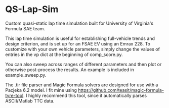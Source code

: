 # QS-Lap-Sim
Custom quasi-static lap time simulation built for University of Virginia's Formula SAE team.

This lap time simulation is useful for establishing full-vehicle trends and design criterion, and is set up for an FSAE EV using an Emrax 228.
To customize with your own vehicle parameters, simply change the values of entries in the vp dict at the beginning of comp_score.py.

You can also sweep across ranges of different parameters and then plot or otherwise post-process the results. An example is included in example_sweep.py. 

The .tir file parser and Magic Formula solvers are designed for use with a Pacjeka 6.2 model. I fit mine using https://github.com/teasit/magic-formula-tyre-tool. I highly recommend this tool, since it automatically parses ASCII/Matlab TTC data. 
